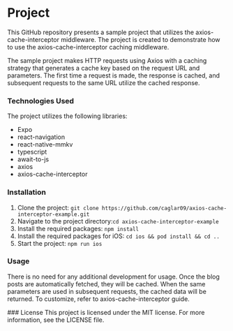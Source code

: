 # Project

This GitHub repository presents a sample project that utilizes the axios-cache-interceptor middleware. The project is created to demonstrate how to use the axios-cache-interceptor caching middleware.

The sample project makes HTTP requests using Axios with a caching strategy that generates a cache key based on the request URL and parameters. The first time a request is made, the response is cached, and subsequent requests to the same URL utilize the cached response.

### Technologies Used

The project utilizes the following libraries:

- Expo
- react-navigation
- react-native-mmkv
- typescript
- await-to-js
- axios
- axios-cache-interceptor

### Installation

1.  Clone the project: `git clone https://github.com/caglar09/axios-cache-interceptor-example.git`
2.  Navigate to the project directory:`cd axios-cache-interceptor-example`
3.  Install the required packages: `npm install`
4.  Install the required packages for iOS: `cd ios && pod install && cd ..`
5.  Start the project: `npm run ios`

### Usage

There is no need for any additional development for usage. Once the blog posts are automatically fetched, they will be cached. When the same parameters are used in subsequent requests, the cached data will be returned. To customize, refer to axios-cache-interceptor guide.

### License
This project is licensed under the MIT license. For more information, see the LICENSE file.
